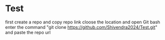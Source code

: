 # Test
first create a repo and copy repo link
cloose the location and open Git bash
enter the command "git clone https://github.com/Shivendra2024/Test.git" and paste the repo url